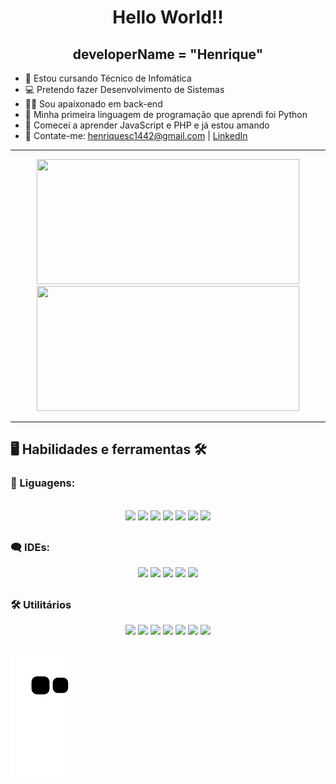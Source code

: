 <div align="center">
  <h1>Hello World!!</h1>
  <h2>developerName = "Henrique"</h2>
</div>

- 🎒 Estou cursando Técnico de Infomática
- 💻 Pretendo fazer Desenvolvimento de Sistemas
- 👨‍💻 Sou apaixonado em back-end
- 🐍 Minha primeira linguagem de programação que aprendi foi Python
- 🐘 Comecei a aprender JavaScript e PHP e já estou amando
- 📧 Contate-me: <a href="mailto:henriquesc1442@gmail.com">henriquesc1442@gmail.com</a> | <a href="https://www.linkedin.com/in/henrique-silva-costa/">LinkedIn</a>

---

<div align="center">
  <a href="https://github.com/Henrique-sc">
    <img height="200em" width="420em" src="https://github-readme-stats.vercel.app/api?username=Henrique-Sc&show_icons=true&theme=dark&include_all_commits=false&count_private=true"/>
    <br>
    <img height="200em" width="420em" src="https://github-readme-stats.vercel.app/api/top-langs/?username=Henrique-Sc&layout=compact&langs_count=8&theme=dark"/>
  </a>
</div>

---

 ## 🖥 Habilidades e ferramentas 🛠

### 💬 Liguagens:
<div style="display: inline_block" align="center"><br>
  <img src="https://cdn.jsdelivr.net/gh/devicons/devicon/icons/html5/html5-original.svg" width="45px">
  <img src="https://cdn.jsdelivr.net/gh/devicons/devicon/icons/css3/css3-original.svg" width="45px">
  <img src="https://cdn.jsdelivr.net/gh/devicons/devicon/icons/javascript/javascript-original.svg" width="45px">
  <img src="https://cdn.jsdelivr.net/gh/devicons/devicon/icons/python/python-original.svg" width="45px">
  <img src="https://cdn.jsdelivr.net/gh/devicons/devicon/icons/android/android-plain.svg" width="45px">
  <img src="https://cdn.jsdelivr.net/gh/devicons/devicon/icons/php/php-original.svg" width="45px">
  <img src="https://cdn.jsdelivr.net/gh/devicons/devicon/icons/mysql/mysql-original.svg" width="45px">
</div>

## 

### 🗨 IDEs:
<div style="display: inline_block" align="center">
  <img src="https://cdn.discordapp.com/attachments/757670175485984848/950533713668763648/pycharm-icon.svg" width="45px"/>
  <img src="https://cdn.jsdelivr.net/gh/devicons/devicon/icons/vscode/vscode-original.svg" width="45px"/>
  <img src="https://cdn.discordapp.com/attachments/757670175485984848/950539046403325982/SublimeText-icon.svg" width="50px">
  <img src="https://cdn.discordapp.com/attachments/757670175485984848/950539045723840533/icons8-android-studio.svg" width="45px">
  <img src="https://cdn.discordapp.com/attachments/999775625051123793/1029486004995899403/mysqlworkbench.png" width="45px">
  <!-- <img src="https://cdn.jsdelivr.net/gh/devicons/devicon/icons/godot/godot-original.svg" width="50px"/> -->
</div>

##

### 🛠 Utilitários
<div style="display: inline_block" align="center">
  <img src="https://cdn.discordapp.com/attachments/757670175485984848/950541788928675950/icons8-chrome.svg" width="45px">
  <img src="https://cdn.discordapp.com/attachments/757670175485984848/950541789113245696/icons8-office-365.svg" width="45px">
  <img src="https://cdn.discordapp.com/attachments/757670175485984848/950541789348114482/icons8-equipes-da-microsoft.svg" width="45px">  
  <!-- <img src="https://cdn.discordapp.com/attachments/757670175485984848/950539046080352336/icon-photoshop.svg" width="45px"> -->
  <img src="https://cdn.jsdelivr.net/gh/devicons/devicon/icons/canva/canva-original.svg" width="45px"/>
  <img src="https://cdn.discordapp.com/attachments/999775625051123793/1029481470718386256/mockflow.png" width="45px"/>
  <img src="https://cdn.discordapp.com/attachments/999775625051123793/1029481471162982440/figma.png" width="45px"/>
  <img src="https://cdn.discordapp.com/attachments/757670175485984848/951097337659412480/virtualbox-icon.svg" width="45px">
</div>

##

![Snake animation](https://github.com/Henrique-Sc/henrique-sc/blob/output/github-contribution-grid-snake.svg)


<!--

Créditos:
  <a href="https://icons8.com/icon/6RHskkZGRABM/texto-sublime">Texto sublime icon by Icons8</a>
  <a href="https://icons8.com/icon/xBW8JMtsQGFC/android-studio">Android Studio icon by Icons8</a>

<img src="" width="45px">

-->
